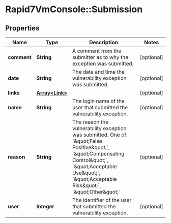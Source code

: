# Rapid7VmConsole::Submission

## Properties
Name | Type | Description | Notes
------------ | ------------- | ------------- | -------------
**comment** | **String** | A comment from the submitter as to why the exception was submitted. | [optional] 
**date** | **String** | The date and time the vulnerability exception was submitted. | [optional] 
**links** | [**Array&lt;Link&gt;**](Link.md) |  | [optional] 
**name** | **String** | The login name of the user that submitted the vulnerability exception. | [optional] 
**reason** | **String** | The reason the vulnerability exception was submitted. One of: &#x60;\&quot;False Positive\&quot;&#x60;, &#x60;\&quot;Compensating Control\&quot;&#x60;, &#x60;\&quot;Acceptable Use\&quot;&#x60;, &#x60;\&quot;Acceptable Risk\&quot;&#x60;, &#x60;\&quot;Other\&quot;&#x60; | [optional] 
**user** | **Integer** | The identifier of the user that submitted the vulnerability exception. | [optional] 


